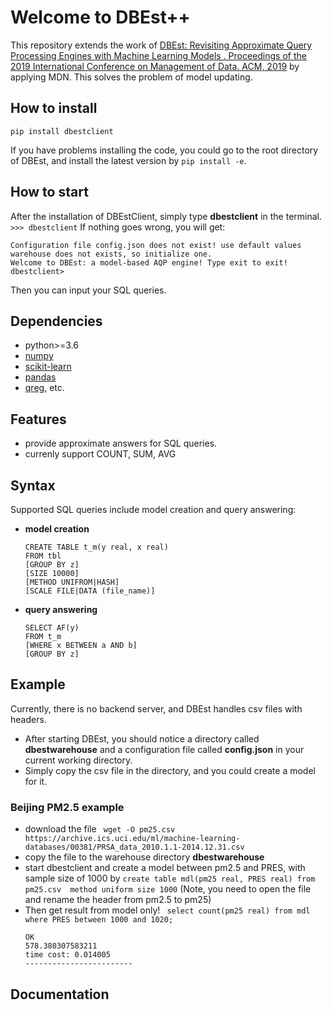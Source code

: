 # Welcome to DBEst++
This repository extends the work of  [DBEst: Revisiting Approximate Query Processing Engines with Machine Learning Models . Proceedings of the 2019 International Conference on Management of Data. ACM, 2019](https://dl.acm.org/citation.cfm?id=3324958) by applying MDN. This solves the problem of model updating.

## How to install
```pip install dbestclient```

If you have problems installing the code, you could go to the root directory of DBEst, and install the latest version by 
```pip install -e```.
## How to start
After the installation of DBEstClient, simply type **dbestclient** in the terminal.
```>>> dbestclient```
If nothing goes wrong, you will get:
```
Configuration file config.json does not exist! use default values
warehouse does not exists, so initialize one.
Welcome to DBEst: a model-based AQP engine! Type exit to exit!
dbestclient>
```
Then you can input your SQL queries.

## Dependencies
- python>=3.6
- [numpy](https://github.com/numpy/numpy)
- [scikit-learn](https://github.com/scikit-learn/scikit-learn)
- [pandas](https://github.com/pandas-dev/pandas)
- [qreg](https://github.com/qingzma/qreg), etc.

## Features
- provide approximate answers for SQL queries.
- currenly support COUNT, SUM, AVG

## Syntax
Supported SQL queries include model creation and query answering:

- **model creation**
	```
	CREATE TABLE t_m(y real, x real)  
	FROM tbl  
	[GROUP BY z]  
	[SIZE 10000]  
	[METHOD UNIFROM|HASH]
	[SCALE FILE|DATA (file_name)]
	```
	<!-- [ENCODING ONEHOT|BINARY] -->

- **query answering** 
	```
	SELECT AF(y)  
	FROM t_m  
	[WHERE x BETWEEN a AND b]  
	[GROUP BY z]
	```
## Example
Currently, there is no backend server, and DBEst handles csv files with headers.
- After starting DBEst, you should notice a directory called **dbestwarehouse**  and a configuration file called **config.json** in your current working directory.
- Simply copy the csv file in the directory, and you could create a model for it.

### Beijing PM2.5 example
- download the file ``` wget -O pm25.csv https://archive.ics.uci.edu/ml/machine-learning-databases/00381/PRSA_data_2010.1.1-2014.12.31.csv```
-  copy the file to the warehouse directory **dbestwarehouse**
- start dbestclient and create a model between pm2.5 and PRES, with sample size of 1000 by 
```create table mdl(pm25 real, PRES real) from pm25.csv  method uniform size 1000```
 (Note, you need to open the file and rename the header from pm2.5 to pm25)
- Then get result from model only!
``` select count(pm25 real) from mdl where PRES between 1000 and 1020;```
	```
	OK
	578.380307583211
	time cost: 0.014005
	------------------------
	```

## Documentation
